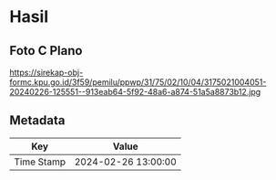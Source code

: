 # Hasil

## Foto C Plano

https://sirekap-obj-formc.kpu.go.id/3f59/pemilu/ppwp/31/75/02/10/04/3175021004051-20240226-125551--913eab64-5f92-48a6-a874-51a5a8873b12.jpg


## Metadata

| Key        | Value               |
| ---------- | ------------------- |
| Time Stamp | 2024-02-26 13:00:00 |



